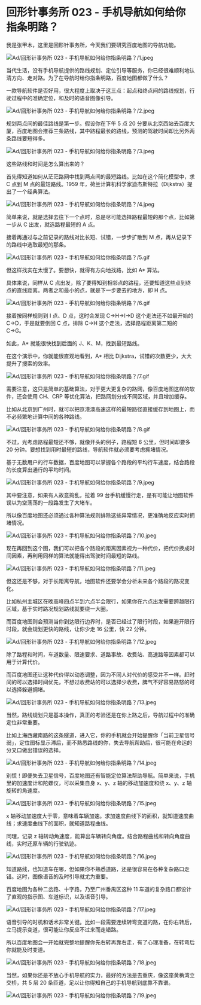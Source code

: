 # 回形针事务所 023 - 手机导航如何给你指条明路？

我是张甲木，这里是回形针事务所，今天我们要研究百度地图的导航功能。

![Ad/回形针事务所 023 - 手机导航如何给你指条明路？/1.jpeg](https://cdn.jsdelivr.net/gh/just-prog/static/image/Ad/回形针事务所%20023%20-%20手机导航如何给你指条明路？/1.jpeg)

当代生活，没有手机导航提供的路线规划、定位引导等服务，你已经很难顺利地认清方向、走对路。为了在导航时给你指条明路，百度地图都做了什么？

一款导航软件是否好用，很大程度上取决于这三点：起点和终点间的路线规划，行驶过程中的准确定位，和及时的语音图像引导。

![Ad/回形针事务所 023 - 手机导航如何给你指条明路？/2.jpeg](https://cdn.jsdelivr.net/gh/just-prog/static/image/Ad/回形针事务所%20023%20-%20手机导航如何给你指条明路？/2.jpeg)

规划两点间的最佳路线是第一步。假设你在下午 5 点 20 分要从北京西站去百度大厦，百度地图会推荐三条路线，其中路程最长的路线，预测的驾驶时间却比另外两条路线要短得多。

![Ad/回形针事务所 023 - 手机导航如何给你指条明路？/3.jpeg](https://cdn.jsdelivr.net/gh/just-prog/static/image/Ad/回形针事务所%20023%20-%20手机导航如何给你指条明路？/3.jpeg)

这些路线和时间是怎么算出来的？

首先得知道如何从茫茫路网中找到两点间的最短路线。比如在这个简化模型中，求 C 点到 M 点的最短路线。1959 年，荷兰计算机科学家迪杰斯特拉（Dijkstra）提出了一个经典算法。

![Ad/回形针事务所 023 - 手机导航如何给你指条明路？/4.jpeg](https://cdn.jsdelivr.net/gh/just-prog/static/image/Ad/回形针事务所%20023%20-%20手机导航如何给你指条明路？/4.jpeg)

简单来说，就是选择去往下一个点时，总是尽可能选择路程最短的那个点，比如第一步从 C 出发，就选路程最短的 A 点。

接着再通过与之前记录的路线对比长短、试错，一步步扩散到 M 点，再从记录下的路线中选取最短的那条。

![Ad/回形针事务所 023 - 手机导航如何给你指条明路？/5.gif](https://cdn.jsdelivr.net/gh/just-prog/static/image/Ad/回形针事务所%20023%20-%20手机导航如何给你指条明路？/5.gif)

但这样找实在太慢了。要想快，就得有方向地找路，比如 A* 算法。

具体来说，同样从 C 点出发，除了要得知到相邻点的路程，还要知道这些点到终点的直线距离。两者之和最小的点，就是下一步要去的地方，即 H 点。

![Ad/回形针事务所 023 - 手机导航如何给你指条明路？/6.gif](https://cdn.jsdelivr.net/gh/just-prog/static/image/Ad/回形针事务所%20023%20-%20手机导航如何给你指条明路？/6.gif)

接着按同样规则到 I 点、D 点，这时会发现 C→H→I→D 这个走法还不如最开始的 C→D，于是就要倒回  C 点，排除 C→H 这个走法，选择路程距离第二短的 C→G。

如此，A* 就能很快找到后面的 J、K、M，找到最短路线。

在这个演示中，你就能很直观地看到，A* 相比 Dijkstra，试错的次数更少，大大提升了搜索的效率。

![Ad/回形针事务所 023 - 手机导航如何给你指条明路？/7.gif](https://cdn.jsdelivr.net/gh/just-prog/static/image/Ad/回形针事务所%20023%20-%20手机导航如何给你指条明路？/7.gif)

需要注意，这只是简单的基础算法，对于更大更复杂的路网，像百度地图这样的软件，还会使用 CH、CRP 等优化算法，把路网划分成不同区域，并且增加缓存。

比如从北京到广州时，就可以把京港澳高速这样的最短路径直接缓存到地图上，而不必频繁地计算中间的各种路线。

![Ad/回形针事务所 023 - 手机导航如何给你指条明路？/8.gif](https://cdn.jsdelivr.net/gh/just-prog/static/image/Ad/回形针事务所%20023%20-%20手机导航如何给你指条明路？/8.gif)

不过，光考虑路程最短还不够，就像开头的例子，路程短 6 公里，但时间却要多 20 分钟。要想找到用时最短的路线，导航软件就必须要考虑拥堵情况。

基于无数用户的行车数据，百度地图可以掌握各个路段的平均行车速度，结合路段的长度算出通行的平均时间。

![Ad/回形针事务所 023 - 手机导航如何给你指条明路？/9.jpeg](https://cdn.jsdelivr.net/gh/just-prog/static/image/Ad/回形针事务所%20023%20-%20手机导航如何给你指条明路？/9.jpeg)

其中要注意，如果有人故意捣乱，拉着 99 台手机缓慢行走，是有可能让地图软件误以为空荡荡的一段路发生了大堵车。

所以像百度地图还必须通过各种算法规则排除这些异常情况，更准确地反应实时拥堵情况。

![Ad/回形针事务所 023 - 手机导航如何给你指条明路？/10.jpeg](https://cdn.jsdelivr.net/gh/just-prog/static/image/Ad/回形针事务所%20023%20-%20手机导航如何给你指条明路？/10.jpeg)

现在再回到这个图，我们可以把各个路段的距离因素视为一种代价，把代价换成时间因素，再利用同样的算法就能得出驾驶时间最短的路线。

![Ad/回形针事务所 023 - 手机导航如何给你指条明路？/11.jpeg](https://cdn.jsdelivr.net/gh/just-prog/static/image/Ad/回形针事务所%20023%20-%20手机导航如何给你指条明路？/11.jpeg)

但这还是不够，对于长距离导航，地图软件还要学会分析未来各个路段的路况变化。

比如杭州主城区在晚高峰四点半到六点半会限行，如果你在六点出发需要跨越限行区域，基于实时路况规划路线就要绕一大圈。

而百度地图则会预测当你到达限行边界时，是否已经过了限行时段，如果避开限行时段，就会规划更快的路线，让你少走 16 公里，快 22 分钟。

![Ad/回形针事务所 023 - 手机导航如何给你指条明路？/12.jpeg](https://cdn.jsdelivr.net/gh/just-prog/static/image/Ad/回形针事务所%20023%20-%20手机导航如何给你指条明路？/12.jpeg)

除了路程和时间，车道数量、限速要求、道路事故、收费站、高速路等因素都可以用于计算代价。

而百度地图还让这种代价得以动态调整，因为不同人对代价的感受并不一样。赶时间的可以选择时间优先，不想过收费站的可以选择少收费，脾气不好容易路怒的可以选择躲避拥堵。

![Ad/回形针事务所 023 - 手机导航如何给你指条明路？/13.jpeg](https://cdn.jsdelivr.net/gh/just-prog/static/image/Ad/回形针事务所%20023%20-%20手机导航如何给你指条明路？/13.jpeg)

当然，路线规划只是基本操作，真正的考验还是在你上路之后，导航过程中的准确定位非常重要。

比如上海西藏南路的这条隧道，进入它，你的手机就会开始提醒你「当前卫星信号弱」，定位图标显示滞后，而不熟悉路线的你，失去导航帮助后，很可能在命运的分叉口做出错误的选择。

![Ad/回形针事务所 023 - 手机导航如何给你指条明路？/14.jpeg](https://cdn.jsdelivr.net/gh/just-prog/static/image/Ad/回形针事务所%20023%20-%20手机导航如何给你指条明路？/14.jpeg)

别慌！即便失去卫星信号，百度地图还有智能定位算法帮助导航。简单来说，手机里的加速度计和陀螺仪，可以采集自身 x、y、z 轴的移动加速度和绕 x、y、z 轴旋转的角速度。

![Ad/回形针事务所 023 - 手机导航如何给你指条明路？/15.jpeg](https://cdn.jsdelivr.net/gh/just-prog/static/image/Ad/回形针事务所%20023%20-%20手机导航如何给你指条明路？/15.jpeg)

x 轴移动加速度大于零，意味着车辆加速。求加速度曲线下的面积，就知道速度曲线；求速度曲线下的面积，就知道路程曲线。

同理，记录 z 轴转动角速度，能算出车辆转向角度。结合路程曲线和转向角度曲线，实时还原车辆的行驶轨迹。

![Ad/回形针事务所 023 - 手机导航如何给你指条明路？/16.jpeg](https://cdn.jsdelivr.net/gh/just-prog/static/image/Ad/回形针事务所%20023%20-%20手机导航如何给你指条明路？/16.jpeg)

知道路线，也知道车在哪，但如果你不熟悉道路，还是很容易在各种复杂路口走错。这时，图像语音的及时引导就尤为重要。

百度地图为各种二岔路、十字路，乃至广州番禺区这种 11 车道的复杂路口都设计了直观的指示图、车道标识，以及语音引导。

![Ad/回形针事务所 023 - 手机导航如何给你指条明路？/17.jpeg](https://cdn.jsdelivr.net/gh/just-prog/static/image/Ad/回形针事务所%20023%20-%20手机导航如何给你指条明路？/17.jpeg)

语音引导的时机和话术非常关键。比如一段需要连续转弯变道的路，在你右转后，立马提示变道，很可能让你反应不过来而走错路。

所以百度地图会一开始就完整地提醒你先右转再靠右走，有了心理准备，在转弯后你就能及时变道。

![Ad/回形针事务所 023 - 手机导航如何给你指条明路？/18.jpeg](https://cdn.jsdelivr.net/gh/just-prog/static/image/Ad/回形针事务所%20023%20-%20手机导航如何给你指条明路？/18.jpeg)

当然，如果你还是不放心手机导航的实力，最好的方法是去重庆，像这座黄桷湾立交桥，共 5 层 20 条匝道，足以让你得知自己的手机导航到底靠不靠谱。

![Ad/回形针事务所 023 - 手机导航如何给你指条明路？/19.jpeg](https://cdn.jsdelivr.net/gh/just-prog/static/image/Ad/回形针事务所%20023%20-%20手机导航如何给你指条明路？/19.jpeg)

